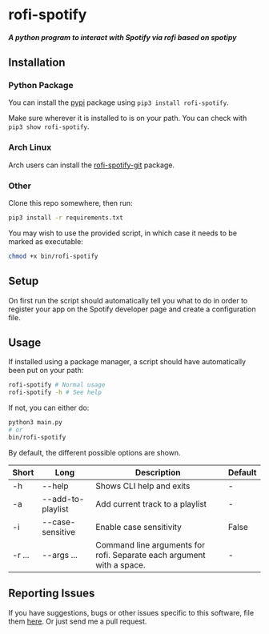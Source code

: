 # rofi-spotify
##### A python program to interact with Spotify via rofi based on spotipy

## Installation

### Python Package

You can install the [pypi](https://pypi.org/project/rofi-spotify/) package using `pip3 install rofi-spotify`. 

Make sure wherever it is installed to is on your path. You can check with `pip3 show rofi-spotify`.

### Arch Linux

Arch users can install the [rofi-spotify-git](https://aur.archlinux.org/packages/rofi-spotify-git/) package.

### Other

Clone this repo somewhere, then run:

```bash
pip3 install -r requirements.txt
```

You may wish to use the provided script, in which case it needs to be marked as executable:

```bash
chmod +x bin/rofi-spotify
```

## Setup

On first run the script should automatically tell you what to do in order to register your app on the Spotify developer 
page and create a configuration file.

## Usage

If installed using a package manager, a script should have automatically been put on your path:

```bash
rofi-spotify # Normal usage
rofi-spotify -h # See help
```

If not, you can either do:
```bash
python3 main.py
# or
bin/rofi-spotify
```

By default, the different possible options are shown.

|  Short |  Long             | Description                                                 | Default                               |
|--------|-------------------|-------------------------------------------------------------|---------------------------------------|
| -h     | --help            | Shows CLI help and exits                                    | -                                     |
| -a     | --add-to-playlist | Add current track to a playlist                             | -                                  |
| -i     | --case-sensitive  | Enable case sensitivity                                     | False                                 |
| -r ... | --args ...        | Command line arguments for rofi. Separate each argument with a space.        | -                                 |

## Reporting Issues

If you have suggestions, bugs or other issues specific to this software, file them [here](https://github.com/AnySomebody1/rofi-spotify/issues). Or just send me a pull request.